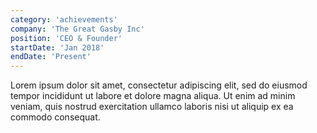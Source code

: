 ```yaml
---
category: 'achievements'
company: 'The Great Gasby Inc'
position: 'CEO & Founder'
startDate: 'Jan 2018'
endDate: 'Present'
---
```


Lorem ipsum dolor sit amet, consectetur adipiscing elit, sed do eiusmod tempor incididunt ut labore et dolore magna aliqua. Ut enim ad minim veniam, quis nostrud exercitation ullamco laboris nisi ut aliquip ex ea commodo consequat.
